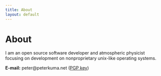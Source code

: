 ```yaml
---
title: About
layout: default
---
```


# About

I am an open source software developer and atmospheric physicist focusing on
development on nonproprietary unix-like operating systems.

**E-mail:** peter<span>&#x0040;</span>peterkuma.net ([PGP key](/pgp/peterkuma.asc))
